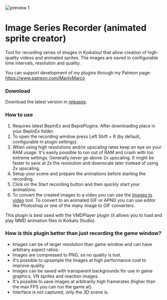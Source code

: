![preview 1](https://user-images.githubusercontent.com/39247311/48986373-6622d980-f114-11e8-9a8d-a0f2bb0cbcce.png)
# Image Series Recorder (animated sprite creator)
Tool for recording series of images in Koikatsu! that allow creation of high-quality videos and animated sprites. The images are saved in configurable time intervals, resolution and quality.

You can support development of my plugins through my Patreon page: https://www.patreon.com/ManlyMarco

### Download
Download the latest version in [releases](https://github.com/ManlyMarco/KK_ImageSeriesRecorder/releases).

### How to use
1. Requires latest BepInEx and BepisPlugins. After downloading place in your BepInEx folder.
2. To open the recording window press Left Shift + R (by default, configurable in plugin settings).
3. When using high resolutions and/or upscaling rates keep an eye on your RAM usage. It's easily possible to run out of RAM and crash with too extreme settings. Generally never go above 2x upscaling. It might be faster to save at 2x the resolution and downscale later instead of using 2x upscaling.
4. Setup your scene and prepare the animations before starting the recording.
5. Click on the Start recording button and then quickly start your animations.
6. To convert the created images to a video you can use the [Images to video](http://en.cze.cz/Images-to-video) tool. To convert to an animated GIF or APNG you can use editor like Photoshop or one of the many image to GIF converters.

This plugin is best used with the VMDPlayer plugin (it allows you to load and play MMD animation files in Koikatu Studio).

### How is this plugin better than just recording the game window?
- Images can be of larger resolution than game window and can have arbitrary aspect ratios.
- Images are compressed to PNG, so no quality is lost.
- It's possible to upsample the images at high performance cost to improve quality.
- Images can be saved with transparent backgrounds for use in game graphics, VN sprites and reaction images.
- It's possible to save images at arbitrarily high framerates (higher than the max FPS you can run the game at).
- Interface is not captured, only the 3D scene is.
